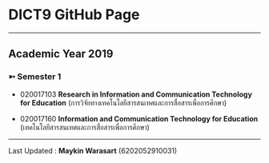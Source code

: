 # DICT9 GitHub Page

---
## Academic Year 2019
### ➳ Semester 1

* 020017103 **Research in Information and Communication Technology for Education** (การวิจัยทางเทคโนโลยีสารสนเทศและการสื่อสารเพื่อการศึกษา)

* 020017160 **Information and Communication Technology for Education** (เทคโนโลยีสารสนเทศและการสื่อสารเพื่อการศึกษา)

---

Last Updated : **Maykin Warasart** (6202052910031)
